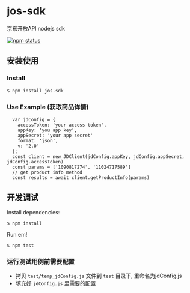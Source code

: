 # jos-sdk
京东开放API nodejs sdk

[![npm status](https://nodei.co/npm/jos-sdk.svg?downloads=true&stars=true&downloadRank=true)](https://www.npmjs.com/package/jos-sdk)

## 安装使用

### Install

```
$ npm install jos-sdk
```

### Use Example (获取商品详情)

```
  var jdConfig = {
    accessToken: 'your access token',
    appKey: 'you app key',
    appSecret: 'your app secret'
    format: 'json',
    v: '2.0'
  };
  const client = new JDClient(jdConfig.appKey, jdConfig.appSecret, jdConfig.accessToken)
  const params = ['1090817274', '11024717589']
  // get product info method
  const results = await client.getProductInfo(params)
```

## 开发调试

Install dependencies:

```shell
$ npm install
```
Run em!

```shell
$ npm test
```

### 运行测试用例前需要配置
- 拷贝 ``` test/temp_jdConfig.js ``` 文件到 ``` test ``` 目录下, 重命名为jdConfig.js
- 填充好 ``` jdConfig.js ``` 里需要的配置

